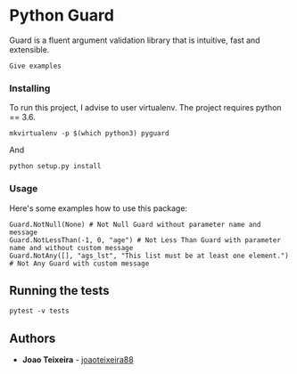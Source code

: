 # Python Guard

Guard is a fluent argument validation library that is intuitive, fast and extensible.


```
Give examples
```

### Installing

To run this project, I advise to user virtualenv. The project requires python == 3.6.

```
mkvirtualenv -p $(which python3) pyguard
```

And

```
python setup.py install
```

### Usage

Here's some examples how to use this package:

```
Guard.NotNull(None) # Not Null Guard without parameter name and message
Guard.NotLessThan(-1, 0, "age") # Not Less Than Guard with parameter name and without custom message
Guard.NotAny([], "ags_lst", "This list must be at least one element.") # Not Any Guard with custom message
```


## Running the tests

```
pytest -v tests
```


## Authors

* **Joao Teixeira** - [joaoteixeira88](https://github.com/joaoteixeira88)

